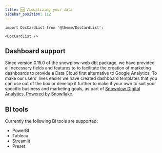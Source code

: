 ```yaml
---
title: 🆕 Visualizing your data
sidebar_position: 112
---
```


```mdx-code-block
import DocCardList from '@theme/DocCardList';

<DocCardList />
```

## Dashboard support

Since version 0.15.0 of the snowplow-web dbt package, we have provided all necessary fields and features to to facilitate the creation of marketing dashboards to provide a Data Cloud first alternative to Google Analytics. To make our users' lives easier we have created dashboard templates that you can use out of the box or develop it further to make it your own to suit your specific business and marketing goals, as part of [Snowplow Digital Analytics, Powered by Snowflake](https://snowplow.io/digital-analytics/).

## BI tools

Currently the following BI tools are supported:

- PowerBI
- Tableau
- Streamlit
- Preset

